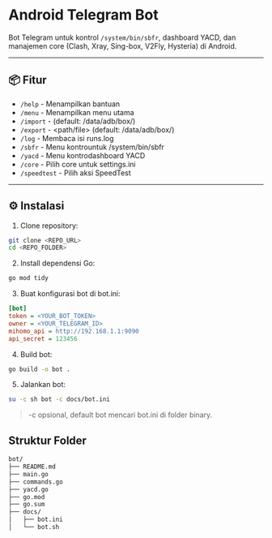 # Android Telegram Bot

Bot Telegram untuk kontrol `/system/bin/sbfr`, dashboard YACD, dan manajemen core (Clash, Xray, Sing-box, V2Fly, Hysteria) di Android.

---

## 📦 Fitur

- `/help`       - Menampilkan bantuan
- `/menu`       - Menampilkan menu utama
- `/import`     - <path> (default: /data/adb/box/)
- `/export`     - <path/file> (default: /data/adb/box/)
- `/log`        - Membaca isi runs.log
- `/sbfr`       - Menu kontrountuk /system/bin/sbfr
- `/yacd`       - Menu kontrodashboard YACD
- `/core`       - Pilih core untuk settings.ini
- `/speedtest`  - Pilih aksi SpeedTest

---

## ⚙️ Instalasi

1. Clone repository:

```bash
git clone <REPO_URL>
cd <REPO_FOLDER>
```

2. Install dependensi Go:

```bash
go mod tidy
```


3. Buat konfigurasi bot di bot.ini:

```ini
[bot]
token = <YOUR_BOT_TOKEN>
owner = <YOUR_TELEGRAM_ID>
mihomo_api = http://192.168.1.1:9090
api_secret = 123456
```

4. Build bot:

```bash
go build -o bot .
```

5. Jalankan bot:

```bash
su -c sh bot -c docs/bot.ini
```
> -c opsional, default bot mencari bot.ini di folder binary.

## Struktur Folder 
```bash
bot/
├── README.md
├── main.go
├── commands.go
├── yacd.go
├── go.mod
├── go.sum
├── docs/
│   ├── bot.ini
│   └── bot.sh
```
